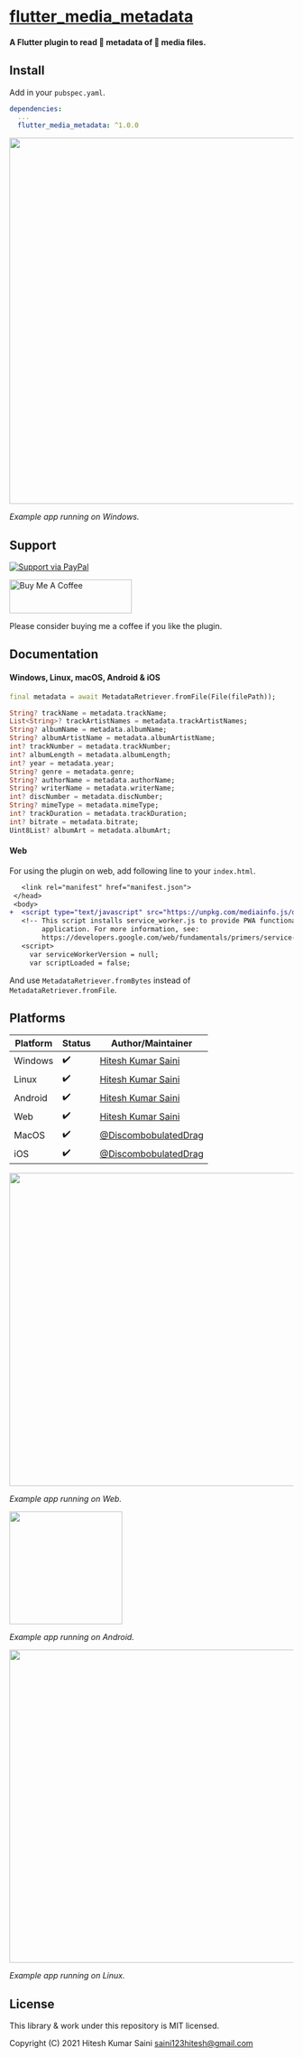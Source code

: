 # [flutter_media_metadata](https://github.com/alexmercerind/flutter_media_metadata)
#### A Flutter plugin to read 🔖 metadata of 🎵 media files.

## Install

Add in your `pubspec.yaml`.

```yaml
dependencies:
  ...
  flutter_media_metadata: ^1.0.0
```

<img width="649" src="https://user-images.githubusercontent.com/28951144/151707391-a59bd40a-5303-4dd8-af35-ff8918894dbb.png">

_Example app running on Windows._

## Support

[![Support via PayPal](https://cdn.rawgit.com/twolfson/paypal-github-button/1.0.0/dist/button.svg)](https://www.paypal.me/alexmercerind)

<a href="https://www.buymeacoffee.com/alexmercerind" target="_blank"><img src="https://cdn.buymeacoffee.com/buttons/v2/default-yellow.png" alt="Buy Me A Coffee" style="height: 60px !important;width: 217px !important;" ></a>

Please consider buying me a coffee if you like the plugin.

## Documentation

#### Windows, Linux, macOS, Android & iOS

```dart
final metadata = await MetadataRetriever.fromFile(File(filePath));

String? trackName = metadata.trackName;
List<String>? trackArtistNames = metadata.trackArtistNames;
String? albumName = metadata.albumName;
String? albumArtistName = metadata.albumArtistName;
int? trackNumber = metadata.trackNumber;
int? albumLength = metadata.albumLength;
int? year = metadata.year;
String? genre = metadata.genre;
String? authorName = metadata.authorName;
String? writerName = metadata.writerName;
int? discNumber = metadata.discNumber;
String? mimeType = metadata.mimeType;
int? trackDuration = metadata.trackDuration;
int? bitrate = metadata.bitrate;
Uint8List? albumArt = metadata.albumArt;
```

#### Web

For using the plugin on web, add following line to your `index.html`.

```diff
   <link rel="manifest" href="manifest.json">
 </head>
 <body>
+  <script type="text/javascript" src="https://unpkg.com/mediainfo.js/dist/mediainfo.min.js"></script>
   <!-- This script installs service_worker.js to provide PWA functionality to
        application. For more information, see:
        https://developers.google.com/web/fundamentals/primers/service-workers -->
   <script>
     var serviceWorkerVersion = null;
     var scriptLoaded = false;
```

And use `MetadataRetriever.fromBytes` instead of `MetadataRetriever.fromFile`.


## Platforms

|Platform|Status   |Author/Maintainer                                             |                                                  
|--------|---------|--------------------------------------------------------------|
|Windows |✔️        |[Hitesh Kumar Saini](https://github.com/alexmercerind)        |
|Linux   |✔️        |[Hitesh Kumar Saini](https://github.com/alexmercerind)        |
|Android |✔️        |[Hitesh Kumar Saini](https://github.com/alexmercerind)        |
|Web     |✔️        |[Hitesh Kumar Saini](https://github.com/alexmercerind)        |
|MacOS   |✔️        |[@DiscombobulatedDrag](https://github.com/DiscombobulatedDrag)|
|iOS     |✔️        |[@DiscombobulatedDrag](https://github.com/DiscombobulatedDrag)|


<img width="555" src="https://user-images.githubusercontent.com/28951144/151707427-76d75f04-9efe-4b1d-80fb-fdeea73dad26.png">

_Example app running on Web._

<img width="200" src="https://user-images.githubusercontent.com/28951144/151707533-198ba2ca-d646-4bc4-811b-928f65ee03ea.png">

_Example app running on Android._

<img width="555" src="https://user-images.githubusercontent.com/28951144/151707526-319ca3f5-9849-4d57-8ea4-9595ee67e99c.png">

_Example app running on Linux._


## License 

This library & work under this repository is MIT licensed.

Copyright (C) 2021 Hitesh Kumar Saini <saini123hitesh@gmail.com>
